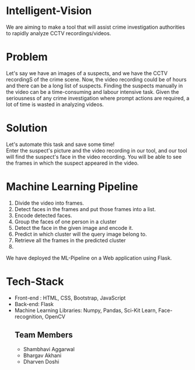 # Intelligent-Vision
We are aiming to make a tool that will assist crime investigation authorities to rapidly analyze CCTV recordings/videos. 

# Problem
Let's say we have an images of a suspects, and we have the CCTV recordingS of the crime scene. Now, the video recording could be of hours and there can be a long list of suspects. Finding the suspects manually in the video can be a time-consuming and labour intensive task. Given the seriousness of any crime investigation where prompt actions are required, a lot of time is wasted in analyzing videos. 

# Solution
Let's automate this task and save some time!<br> Enter the suspect's picture and the video recording in our tool, and our tool will find the suspect's face in the video recording. You will be able to see the frames in which the suspect appeared in the video. 

# Machine Learning Pipeline 
<ol>
  <li> Divide the video into frames. </li>
  <li> Detect faces in the frames and put those frames into a list. </li>
  <li> Encode detected faces.</li>
  <li> Group the faces of one person in a cluster </li>
  <li> Detect the face in the given image and encode it. </li>
  <li> Predict in which cluster will the query image belong to.</li>
  <li> Retrieve all the frames in the predicted cluster <li>
 </ol>
 
 We have deployed the ML-Pipeline on a Web application using Flask.
 
 # Tech-Stack
 <ul>
  <li> Front-end : HTML, CSS, Bootstrap, JavaScript </li>
<li>Back-end: Flask </li>
<li>Machine Learning Libraries:  Numpy, Pandas, Sci-Kit Learn, Face-recognition, OpenCV </li>

## Team Members
<ul>
  <li> Shambhavi Aggarwal </li>
  <li> Bhargav Akhani </li>
  <li> Dharven Doshi </li>
</ul>

